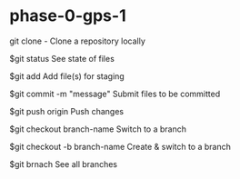 # phase-0-gps-1
git clone - Clone a repository locally

$git status 
See state of files

$git add
Add file(s) for staging

$git commit -m "message"
Submit files to be committed 

$git push origin
Push changes

$git checkout branch-name
Switch to a branch

$git checkout -b branch-name
Create & switch to a branch

$git brnach
See all branches